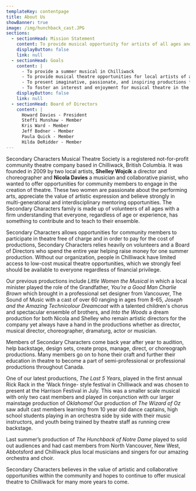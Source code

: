 ```yaml
---
templateKey: contentpage
title: About Us
showBanner: true
image: /img/hunchback_cast.JPG
sections:
  - sectionHead: Mission Statement
    content: To provide musical opportunity for artists of all ages and to present imaginative, passionate and inspiring musical theatre productions for the community.
    displayButton: false
    link: null
  - sectionHead: Goals
    content: |
      - To provide a summer musical in Chilliwack
      - To provide musical theatre opportunities for local artists of all ages as a complement to the youth programs that run during the school year
      - To present imaginative, passionate, and inspiring productions for the community
      - To foster an interest and enjoyment for musical theatre in the community
    displayButton: false
    link: null
  - sectionHead: Board of Directors
    content: |
      Howard Davies - President  
      Steffi Munshaw - Member  
      Kris Ward - Member  
      Jeff Bodner - Member  
      Paula Quick - Member  
      Hilda DeRidder - Member
---
```


Secondary Characters Musical Theatre Society is a registered not-for-profit community theatre company based in Chilliwack, British Columbia. It was founded in 2009 by two local artists, **Shelley Wojcik** a director and choreographer and **Nicola Davies** a musician and collaborative pianist, who wanted to offer opportunities for community members to engage in the creation of theatre. These two women are passionate about the performing arts, appreciate the value of artistic expression and believe strongly in multi-generational and interdisciplinary mentoring opportunities. The Secondary Characters family is made up of volunteers of all ages with a firm understanding that everyone, regardless of age or experience, has something to contribute and to teach to their ensemble.

Secondary Characters allows opportunities for community members to participate in theatre free of charge and in order to pay for the cost of productions, Secondary Characters relies heavily on volunteers and a Board of Directors who spend the entire year helping raise money for one summer production. Without our organization, people in Chilliwack have limited access to low-cost musical theatre opportunities, which we strongly feel should be available to everyone regardless of financial privilege.

Our previous productions include _Little Women the Musical_ in which a local minister played the role of the Grandfather, _You’re a Good Man Charlie Brown_ which brought in a professional set designer from Vancouver, The Sound of Music with a cast of over 60 ranging in ages from 8-65, _Joseph and the Amazing Technicolour Dreamcoat_ with a talented children's chorus and spectacular ensemble of brothers, and _Into the Woods_ a dream production for both Nicola and Shelley who remain artistic directors for the company yet always have a hand in the productions whether as director, musical director, choreographer, dramaturg, actor or musician.

Members of Secondary Characters come back year after year to audition, help backstage, design sets, create props, manage, direct, or choreograph productions. Many members go on to hone their craft and further their education in theatre to become a part of semi-professional or professional productions throughout Canada.

One of our latest productions, _The Last 5 Years_, played in the first annual Rick Rack in the ‘Wack fringe- style festival in Chilliwack and was chosen to present at the Harrison Festival in July. This was a smaller scale musical with only two cast members and played in conjunction with our larger mainstage production of _Oklahoma!_ Our production of _The Wizard of Oz_ saw adult cast members learning from 10 year old dance captains, high school students playing in an orchestra side by side with their music instructors, and youth being trained by theatre staff as running crew backstage.

Last summer’s production of _The Hunchback of Notre Dame_ played to sold out audiences and had cast members from North Vancouver, New West, Abbotsford and Chilliwack plus local musicians and singers for our amazing orchestra and choir.

Secondary Characters believes in the value of artistic and collaborative opportunities within the community and hopes to continue to offer musical theatre to Chilliwack for many more years to come.
